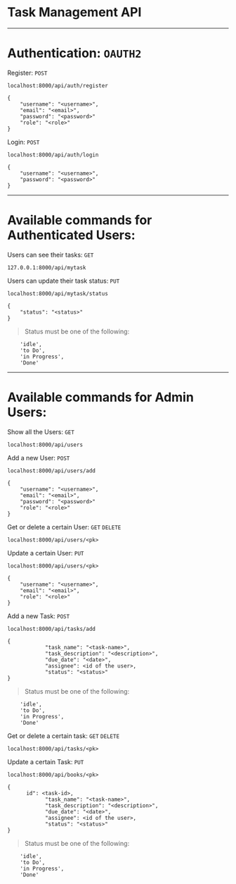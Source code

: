 # Task Management API

**********************************************
# Authentication: ``` OAUTH2 ```
Register: ``` POST ```
```
localhost:8000/api/auth/register
```
```
{
    "username": "<username>",
    "email": "<email>",
    "password": "<password>"
    "role": "<role>"
}
```
Login: ``` POST ```
```
localhost:8000/api/auth/login
```
```
{
    "username": "<username>",
    "password": "<password>"
}
```
**********************************************
# Available commands for Authenticated Users:

Users can see their tasks: ``` GET ```
```
127.0.0.1:8000/api/mytask
```
Users can update their task status: ``` PUT ```
```
localhost:8000/api/mytask/status
```
```
{
    "status": "<status>"
}
```
> Status must be one of the following:
```
    'idle',
    'to Do',
    'in Progress',
    'Done'
```
**********************************************
# Available commands for Admin Users:

Show all the Users: ``` GET ```
```
localhost:8000/api/users
```
Add a new User: ``` POST ```
```
localhost:8000/api/users/add
```
```
{
    "username": "<username>",
    "email": "<email>",
    "password": "<password>"
    "role": "<role>"
}
```
Get or delete a certain User: ``` GET ``` ``` DELETE ```
```
localhost:8000/api/users/<pk>
```
Update a certain User: ``` PUT ```
```
localhost:8000/api/users/<pk>
```
```
{
    "username": "<username>",
    "email": "<email>",
    "role": "<role>"
}
```
Add a new Task: ``` POST ```
```
localhost:8000/api/tasks/add
```
```
{
			"task_name": "<task-name>",
			"task_description": "<description>",
			"due_date": "<date>",
			"assignee": <id of the user>,
			"status": "<status>"
}
```
> Status must be one of the following:
```
    'idle',
    'to Do',
    'in Progress',
    'Done'
```
Get or delete a certain task: ``` GET ``` ``` DELETE ```
```
localhost:8000/api/tasks/<pk>
```
Update a certain Task: ``` PUT ``` 
```
localhost:8000/api/books/<pk>
```
```
{
      id": <task-id>,
			"task_name": "<task-name>",
			"task_description": "<description>",
			"due_date": "<date>",
			"assignee": <id of the user>,
			"status": "<status>"
}
```
> Status must be one of the following:
```
    'idle',
    'to Do',
    'in Progress',
    'Done'
```
